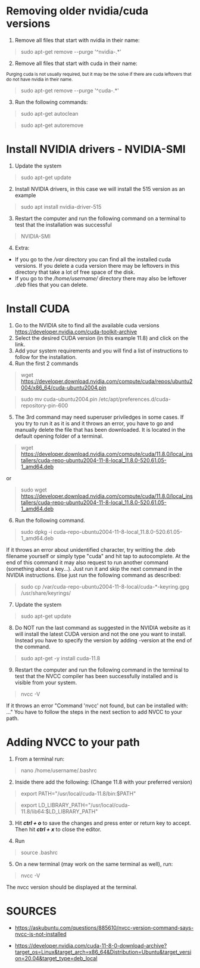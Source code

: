 # Removing older nvidia/cuda versions

1. Remove all files that start with nvidia in their name:

> sudo apt-get remove --purge '^nvidia-.*'

2. Remove all files that start with cuda in their name:

<sub>Purging cuda is not usually required, but it may be the solve if there are cuda leftovers that do not have nvidia in their name.</sub>

> sudo apt-get remove --purge '^cuda-.*'

3. Run the following commands:

> sudo apt-get autoclean

> sudo apt-get autoremove

# Install NVIDIA drivers - NVIDIA-SMI

1. Update the system

> sudo apt-get update

2. Install NVIDIA drivers, in this case we will install the 515 version as an example

> sudo apt install nvidia-driver-515  

3. Restart the computer and run the following command on a terminal to test that the installation was successful

> NVIDIA-SMI

4. Extra: 

- If you go to the */var* directory you can find all the installed cuda versions. If you delete a cuda version there may be leftovers in this directory that take a lot of free space of the disk. 
- If you go to the */home/username/* directory there may also be leftover *.deb* files that you can delete. 

# Install CUDA

1. Go to the NVIDIA site to find all the available cuda versions https://developer.nvidia.com/cuda-toolkit-archive
2. Select the desired CUDA version (in this example 11.8) and click on the link. 
3. Add your system requirements and you will find a list of instructions to follow for the installation. 
4. Run the first 2 commands

> wget https://developer.download.nvidia.com/compute/cuda/repos/ubuntu2004/x86_64/cuda-ubuntu2004.pin

> sudo mv cuda-ubuntu2004.pin /etc/apt/preferences.d/cuda-repository-pin-600

5. The 3rd command may need superuser priviledges in some cases. If you try to run it as it is and it throws an error, you have to go and manually delete the file that has been downloaded. It is located in the default opening folder of a terminal. 

> wget https://developer.download.nvidia.com/compute/cuda/11.8.0/local_installers/cuda-repo-ubuntu2004-11-8-local_11.8.0-520.61.05-1_amd64.deb

or 

> sudo wget https://developer.download.nvidia.com/compute/cuda/11.8.0/local_installers/cuda-repo-ubuntu2004-11-8-local_11.8.0-520.61.05-1_amd64.deb

6. Run the following command. 

> sudo dpkg -i cuda-repo-ubuntu2004-11-8-local_11.8.0-520.61.05-1_amd64.deb

If it throws an error about unidentified character, try writting the .deb filename yourself or simply type "cuda" and hit tap to autocomplete. 
At the end of this command it may also request to run another command (something about a key...). Just run it and skip the next command in the NVIDIA instructions. Else just run the following command as described: 

> sudo cp /var/cuda-repo-ubuntu2004-11-8-local/cuda-*-keyring.gpg /usr/share/keyrings/

7. Update the system 

> sudo apt-get update

8. Do NOT run the last command as suggested in the NVIDIA website as it will install the latest CUDA version and not the one you want to install. Instead you have to specify the version by adding -version at the end of the command. 

> sudo apt-get -y install cuda-11.8

9. Restart the computer and run the following command in the terminal to test that the NVCC compiler has been successfully installed and is visible from your system. 

> nvcc -V

If it throws an error "Command 'nvcc' not found, but can be installed with: ..." You have to follow the steps in the next section to add NVCC to your path. 


# Adding NVCC to your path

1. From a terminal run:

> nano /home/username/.bashrc 

2. Inside there add the following: (Change 11.8 with your preferred version)

 > export PATH="/usr/local/cuda-11.8/bin:$PATH"
 
 > export LD_LIBRARY_PATH="/usr/local/cuda-11.8/lib64:$LD_LIBRARY_PATH"

3. Hit ***ctrl + o*** to save the changes and press enter or return key to accept. Then hit ***ctrl + x*** to close the editor. 

4. Run 

> source .bashrc 

5. On a new terminal (may work on the same terminal as well), run: 

> nvcc -V 

The nvcc version should be displayed at the terminal. 


# SOURCES
- https://askubuntu.com/questions/885610/nvcc-version-command-says-nvcc-is-not-installed

- https://developer.nvidia.com/cuda-11-8-0-download-archive?target_os=Linux&target_arch=x86_64&Distribution=Ubuntu&target_version=20.04&target_type=deb_local
